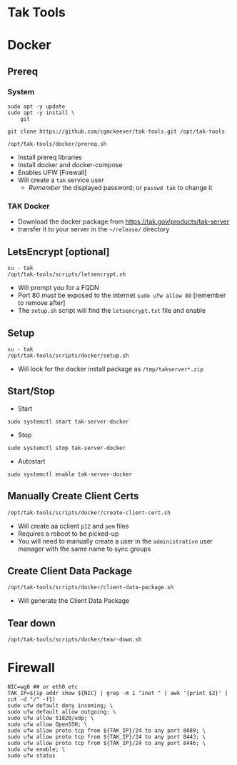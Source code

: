 # Tak Tools

# Docker

## Prereq

### System

```
sudo apt -y update
sudo apt -y install \
    git

git clone https://github.com/cgmckeever/tak-tools.git /opt/tak-tools

/opt/tak-tools/docker/prereq.sh

```

- Install prereq libraries
- Install docker and docker-compose
- Enables UFW [Firewall]
- Will create a `tak` service user
    - *Remember* the displayed password; or `passwd tak` to change it

### TAK Docker

- Download the docker package from https://tak.gov/products/tak-server
- transfer it to your server in the `~/release/` directory

## LetsEncrypt [optional]

```
su - tak
/opt/tak-tools/scripts/letsencrypt.sh
```

- Will prompt you for a FQDN
- Port 80 *must* be exposed to the internet `sudo ufw allow 80` [remember to remove after]
- The `setup.sh` script will find the `letsencrypt.txt` file and enable

## Setup

```
su - tak
/opt/tak-tools/scripts/docker/setup.sh

```

- Will look for the docker install package as `/tmp/takserver*.zip`

## Start/Stop

- Start
```
sudo systemctl start tak-server-docker
```

- Stop
```
sudo systemctl stop tak-server-docker
```

- Autostart
```
sudo systemctl enable tak-server-docker
```

## Manually Create Client Certs

```
/opt/tak-tools/scripts/docker/create-client-cert.sh
```

- Will create aa cclient `p12` and `pem` files
- Requires a reboot to be picked-up
- You will need to manually create a user in the `administrative` user manager with the same name to sync groups

## Create Client Data Package

```
/opt/tak-tools/scripts/docker/client-data-package.sh
```

- Will generate the Client Data Package

## Tear down

```
/opt/tak-tools/scripts/docker/tear-down.sh
```

# Firewall

```
NIC=wg0 ## or eth0 etc
TAK_IP=$(ip addr show ${NIC} | grep -m 1 "inet " | awk '{print $2}' | cut -d "/" -f1)
sudo ufw default deny incoming; \
sudo ufw default allow outgoing; \
sudo ufw allow 51820/udp; \
sudo ufw allow OpenSSH; \
sudo ufw allow proto tcp from ${TAK_IP}/24 to any port 8089; \
sudo ufw allow proto tcp from ${TAK_IP}/24 to any port 8443; \
sudo ufw allow proto tcp from ${TAK_IP}/24 to any port 8446; \
sudo ufw enable; \
sudo ufw status
```